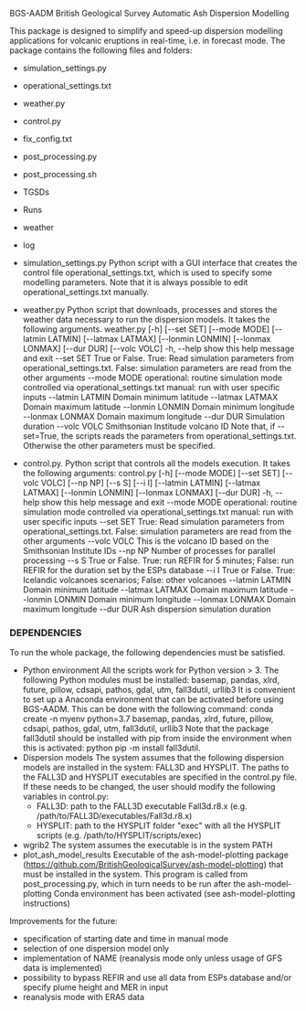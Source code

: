 ﻿BGS-AADM
British Geological Survey Automatic Ash Dispersion Modelling

This package is designed to simplify and speed-up dispersion modelling applications for volcanic eruptions in real-time, i.e. in forecast mode.
The package contains the following files and folders:
- simulation_settings.py
- operational_settings.txt
- weather.py
- control.py
- fix_config.txt
- post_processing.py
- post_processing.sh
- TGSDs
- Runs
- weather
- log

- simulation_settings.py
Python script with a GUI interface that creates the control file operational_settings.txt, which is used to specify some modelling parameters. Note that it is always possible to edit operational_settings.txt manually.

- weather.py
Python script that downloads, processes and stores the weather data necessary to run the dispersion models. It takes the following arguments.
weather.py [-h] [--set SET] [--mode MODE] [--latmin LATMIN]
                  [--latmax LATMAX] [--lonmin LONMIN] [--lonmax LONMAX]
                  [--dur DUR] [--volc VOLC]
  -h, --help       show this help message and exit
  --set SET        True or False. True: Read simulation parameters from operational_settings.txt. False: simulation parameters are read from the other arguments
  --mode MODE      operational: routine simulation mode controlled via operational_settings.txt manual: run with user specific inputs
  --latmin LATMIN  Domain minimum latitude
  --latmax LATMAX  Domain maximum latitude
  --lonmin LONMIN  Domain minimum longitude
  --lonmax LONMAX  Domain maximum longitude
  --dur DUR        Simulation duration
  --volc VOLC      Smithsonian Institude volcano ID
Note that, if --set=True, the scripts reads the parameters from operational_settings.txt. Otherwise the other parameters must be specified.

- control.py.
Python script that controls all the models execution. It takes the following arguments:
control.py [-h] [--mode MODE] [--set SET] [--volc VOLC] [--np NP]
                  [--s S] [--i I] [--latmin LATMIN] [--latmax LATMAX]
                  [--lonmin LONMIN] [--lonmax LONMAX] [--dur DUR]
  -h, --help       show this help message and exit
  --mode MODE      operational: routine simulation mode controlled via operational_settings.txt manual: run with user specific inputs
  --set SET        True: Read simulation parameters from operational_settings.txt. False: simulation parameters are read from the other arguments
  --volc VOLC      This is the volcano ID based on the Smithsonian Institute IDs
  --np NP          Number of processes for parallel processing
  --s S            True or False. True: run REFIR for 5 minutes; False: run REFIR for the duration set by the ESPs database
  --i I            True or False. True: Icelandic volcanoes scenarios; False: other volcanoes
  --latmin LATMIN  Domain minimum latitude
  --latmax LATMAX  Domain maximum latitude
  --lonmin LONMIN  Domain minimum longitude
  --lonmax LONMAX  Domain maximum longitude
  --dur DUR        Ash dispersion simulation duration



### DEPENDENCIES ###
To run the whole package, the following dependencies must be satisfied.
- Python environment
All the scripts work for Python version > 3.
The following Python modules must be installed: basemap, pandas, xlrd, future, pillow, cdsapi, pathos, gdal, utm, fall3dutil, urllib3
It is convenient to set up a Anaconda environment that can be activated before using BGS-AADM. This can be done with the following command:
conda create -n myenv python=3.7 basemap, pandas, xlrd, future, pillow, cdsapi, pathos, gdal, utm, fall3dutil, urllib3
Note that the package fall3dutil should be installed with pip from inside the environment when this is activated:
python pip -m install fall3dutil.
- Dispersion models
The system assumes that the following dispersion models are installed in the system: FALL3D and HYSPLIT. The paths to the FALL3D and HYSPLIT executables are specified in the control.py file. If these needs to be changed, the user should modify the following variables in control.py:
	+ FALL3D: path to the FALL3D executable Fall3d.r8.x (e.g. /path/to/FALL3D/executables/Fall3d.r8.x)
	+ HYSPLIT: path to the HYSPLIT folder "exec" with all the HYSPLIT scripts (e.g. /path/to/HYSPLIT/scripts/exec)
- wgrib2
The system assumes the executable is in the system PATH
- plot_ash_model_results
Executable of the ash-model-plotting package (https://github.com/BritishGeologicalSurvey/ash-model-plotting) that must be installed in the system. This program is called from post_processing.py, which in turn needs to be run after the ash-model-plotting Conda environment has been activated (see ash-model-plotting instructions)





Improvements for the future:
- specification of starting date and time in manual mode
- selection of one dispersion model only
- implementation of NAME (reanalysis mode only unless usage of GFS data is implemented)
- possibility to bypass REFIR and use all data from ESPs database and/or specify plume height and MER in input
- reanalysis mode with ERA5 data